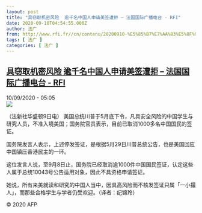 ```yaml
---
layout: post
title: "具窃取机密风险  逾千名中国人申请美签遭拒 – 法国国际广播电台 - RFI"
date: 2020-09-10T04:54:55.000Z
author: 法广
from: http://www.rfi.fr//cn/contenu/20200910-%E5%85%B7%E7%AA%83%E5%8F%96%E6%9C%BA%E5%AF%86%E9%A3%8E%E9%99%A9-%E9%80%BE%E5%8D%83%E5%90%8D%E4%B8%AD%E5%9B%BD%E4%BA%BA%E7%94%B3%E8%AF%B7%E7%BE%8E%E7%AD%BE%E9%81%AD%E6%8B%92
tags: [ 法广 ]
categories: [ 法广 ]
---
```

<!--1599713695000-->
[具窃取机密风险  逾千名中国人申请美签遭拒 – 法国国际广播电台 - RFI](http://www.rfi.fr//cn/contenu/20200910-%E5%85%B7%E7%AA%83%E5%8F%96%E6%9C%BA%E5%AF%86%E9%A3%8E%E9%99%A9-%E9%80%BE%E5%8D%83%E5%90%8D%E4%B8%AD%E5%9B%BD%E4%BA%BA%E7%94%B3%E8%AF%B7%E7%BE%8E%E7%AD%BE%E9%81%AD%E6%8B%92)
------

<div>
<div>10/09/2020 - 05:05</div><img src="https://s.rfi.fr/media/display/7bd4888a-f317-11ea-b865-005056bff430/w:310/p:16x9/int0007b.200910110502.jpg"><div class="t-content__body u-clearfix"><p>（法新社华盛顿9日电）    美国总统川普于5月底下令，凡具安全风险的中国学生与研究人员，不准入境美国；国务院官员表示，目前已取消1000多名中国国民的签证。</p><p>    国务院发言人表示，上述停发签证，是根据5月29日川普总统公告，也是美国回应中国镇压香港民主的一环。</p><p>    这位发言人说，至9月8日止，国务院已经取消逾1000件中国国民签证，认定这些人属于总统10043号公告适用对象，因此不具资格申请签证。</p><p>    她说，所有来美就读和研究的中国人当中，因具高风险而不核发签证只属「一小撮人」，而那些合格学生与学者仍受欢迎。（译者：纪锦玲）</p><p class="t-copyright">© 2020 AFP</p>        </div>
</div>

